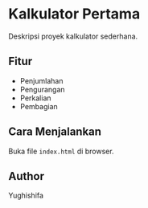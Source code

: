 # Kalkulator Pertama

Deskripsi proyek kalkulator sederhana.

## Fitur
- Penjumlahan
- Pengurangan
- Perkalian
- Pembagian

## Cara Menjalankan
Buka file `index.html` di browser.

## Author
Yughishifa
